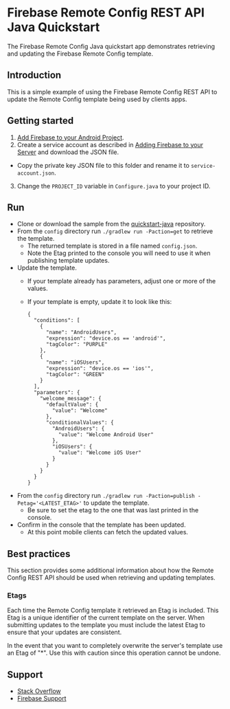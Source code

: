 Firebase Remote Config REST API Java Quickstart
===============================================

The Firebase Remote Config Java quickstart app demonstrates retrieving and
updating the Firebase Remote Config template.

Introduction
------------

This is a simple example of using the Firebase Remote Config REST API to update
the Remote Config template being used by clients apps.

Getting started
---------------

1. [Add Firebase to your Android Project](https://firebase.google.com/docs/android/setup).
2. Create a service account as described in [Adding Firebase to your Server](https://firebase.google.com/docs/admin/setup) and download the JSON file.
  - Copy the private key JSON file to this folder and rename it to `service-account.json`.
3. Change the `PROJECT_ID` variable in `Configure.java` to your project ID.

Run
---

- Clone or download the sample from the [quickstart-java](https://github.com/firebase/quickstart-java) repository.
- From the `config` directory run `./gradlew run -Paction=get` to retrieve the template.
  - The returned template is stored in a file named `config.json`.
  - Note the Etag printed to the console you will need to use it when publishing template updates.
- Update the template.
  - If your template already has parameters, adjust one or more of the values.
  - If your template is empty, update it to look like this:

        {
          "conditions": [
            {
              "name": "AndroidUsers",
              "expression": "device.os == 'android'",
              "tagColor": "PURPLE"
            },
            {
              "name": "iOSUsers",
              "expression": "device.os == 'ios'",
              "tagColor": "GREEN"
            }
          ],
          "parameters": {
            "welcome_message": {
              "defaultValue": {
                "value": "Welcome"
              },
              "conditionalValues": {
                "AndroidUsers": {
                  "value": "Welcome Android User"
                },
                "iOSUsers": {
                  "value": "Welcome iOS User"
                }
              }
            }
          }
        }

- From the `config` directory run `./gradlew run -Paction=publish -Petag='<LATEST_ETAG>'` to update the template.
  - Be sure to set the etag to the one that was last printed in the console.
- Confirm in the console that the template has been updated.
  - At this point mobile clients can fetch the updated values.

Best practices
--------------

This section provides some additional information about how the Remote Config
REST API should be used when retrieving and updating templates.

### Etags ###

Each time the Remote Config template it retrieved an Etag is included. This Etag is a
unique identifier of the current template on the server. When submitting updates
to the template you must include the latest Etag to ensure that your updates are consistent.

In the event that you want to completely overwrite the server's template use
an Etag of "\*". Use this with caution since this operation cannot be undone.

Support
-------

- [Stack Overflow](https://stackoverflow.com/questions/tagged/firebase-cloud-messaging)
- [Firebase Support](https://firebase.google.com/support/)
